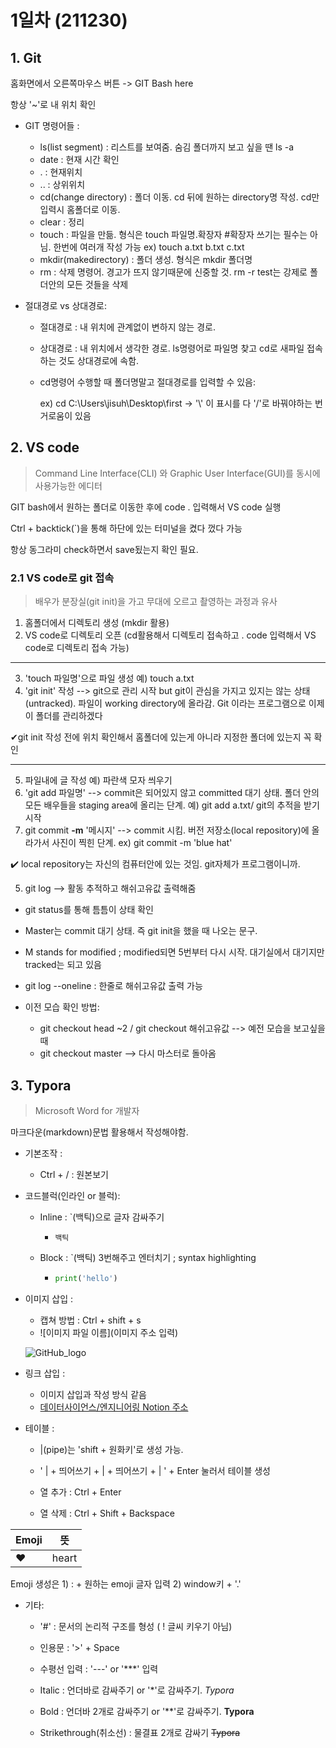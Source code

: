 # 1일차 (211230)
## 1. Git

홈화면에서 오른쪽마우스 버튼 -> GIT  Bash here 

항상 '~'로 내 위치 확인

- GIT 명령어들 :

  - ls(list segment) : 리스트를 보여줌. 숨김 폴더까지 보고 싶을 땐 ls -a
  - date : 현재 시간 확인
  - . : 현재위치
  - .. : 상위위치
  - cd(change directory) : 폴더 이동. cd 뒤에 원하는 directory명 작성. cd만 입력시 홈폴더로 이동. 
  - clear : 정리
  - touch : 파일을 만듦. 형식은 touch 파일명.확장자 #확장자 쓰기는 필수는 아님. 한번에 여러개 작성 가능 ex) touch a.txt b.txt c.txt
  - mkdir(makedirectory) : 폴더 생성. 형식은 mkdir 폴더명
  - rm : 삭제 명령어. 경고가 뜨지 않기때문에 신중할 것. rm -r test는 강제로 폴더안의 모든 것들을 삭제

  

- 절대경로 vs 상대경로:

  - 절대경로 : 내 위치에 관계없이 변하지 않는 경로. 
  
  - 상대경로 : 내 위치에서 생각한 경로. ls명령어로 파일명 찾고 cd로 새파일 접속하는 것도 상대경로에 속함.
  
  - cd명령어 수행할 때 폴더명말고 절대경로를 입력할 수 있음:
  
    ex) cd C:\Users\jisuh\Desktop\first -> \'\\' 이 표시를 다 '/'로 바꿔야하는 번거로움이 있음
  
  
  
  
  
## 2. VS code

  > Command Line Interface(CLI) 와 Graphic User Interface(GUI)를 동시에 사용가능한 에디터

  GIT bash에서 원하는 폴더로 이동한 후에 code . 입력해서 VS code 실행

  Ctrl + backtick(`)을 통해 하단에 있는 터미널을 켰다 껐다 가능

  항상 동그라미 check하면서 save됬는지 확인 필요.



### 2.1 VS code로 git 접속

> 배우가 분장실(git init)을 가고 무대에 오르고 촬영하는 과정과 유사

1. 홈폴더에서 디렉토리 생성 (mkdir 활용)
2. VS code로 디렉토리 오픈 (cd활용해서 디렉토리 접속하고 . code 입력해서 VS code로 디렉토리 접속 가능)

***

3. 'touch 파일명'으로 파일 생성 예) touch a.txt
4. 'git init' 작성 --> git으로 관리 시작 but git이 관심을 가지고 있지는 않는 상태(untracked). 파일이 working directory에 올라감. Git 이라는 프로그램으로 이제 이 폴더를 관리하겠다

  ✔git init 작성 전에 위치 확인해서 홈폴더에 있는게 아니라 지정한 폴더에 있는지 꼭 확인

***

5. 파일내에 글 작성 예) 파란색 모자 씌우기
6. 'git add 파일명' --> commit은 되어있지 않고 committed 대기 상태. 폴더 안의 모든 배우들을 staging area에 올리는 단계. 예) git add a.txt/ git의 추적을 받기 시작
7. git commit **-m** '메시지' --> commit 시킴. 버전 저장소(local repository)에 올라가서 사진이 찍힌 단계. ex) git commit -m 'blue hat' 

  :heavy_check_mark: local repository는 자신의 컴퓨터안에 있는 것임. git자체가 프로그램이니까.

5. git log --> 활동 추적하고 해쉬고유값 출력해줌



- git status를 통해 틈틈이 상태 확인

- Master는 commit 대기 상태. 즉 git init을 했을 때 나오는 문구.
- M stands for modified ; modified되면 5번부터 다시 시작. 대기실에서 대기지만 tracked는 되고 있음

- git log --oneline : 한줄로 해쉬고유값 출력 가능

- 이전 모습 확인 방법:
  - git checkout head ~2 / git checkout 해쉬고유값 --> 예전 모습을 보고싶을 때
  - git checkout master --> 다시 마스터로 돌아옴



## 3. Typora

> Microsoft Word for 개발자

마크다운(markdown)문법 활용해서 작성해야함.

- 기본조작 :
  - Ctrl + / : 원본보기

- 코드블럭(인라인 or 블럭):

  - Inline : `(백틱)으로 글자 감싸주기

    - `백틱`

  - Block : `(백틱) 3번해주고 엔터치기 ; syntax highlighting

    - ```python
      print('hello')
      ```

- 이미지 삽입 :

  - 캡쳐 방법 : Ctrl + shift + s
  - ![이미지 파일 이름](이미지 주소 입력)

  ![GitHub_logo](C:\Users\jisuh\AppData\Roaming\Typora\typora-user-images\image-20211230185051758.png)

  

- 링크 삽입 :

  - 이미지 삽입과 작성 방식 같음
  - [데이터사이언스/엔지니어링 Notion 주소](https://hphk.notion.site/11-12-5145aa915a89402f8a4b23b4eb9b1c26)

- 테이블 :

  - |(pipe)는 'shift + 원화키'로 생성 가능. 

  - ' | + 띄어쓰기 + | + 띄어쓰기 + | ' + Enter 눌러서 테이블 생성

  - 열 추가 : Ctrl + Enter 
  
  - 열 삭제 : Ctrl + Shift + Backspace

| Emoji   | 뜻    |
| ------- | ----- |
| :heart: | heart |
  Emoji 생성은 1) : + 원하는 emoji 글자 입력 2) window키 + '.'

- 기타:

  - '#' : 문서의 논리적 구조를 형성 ( ! 글씨 키우기 아님)

  - 인용문 : '>' + Space
  - 수평선 입력 : '---' or '***' 입력
  - Italic : 언더바로 감싸주기 or '*'로 감싸주기. _Typora_
  - Bold : 언더바 2개로 감싸주기 or '**'로 감싸주기. __Typora__
  - Strikethrough(취소선) : 물결표 2개로 감싸기 ~~Typora~~
  


​    

  

